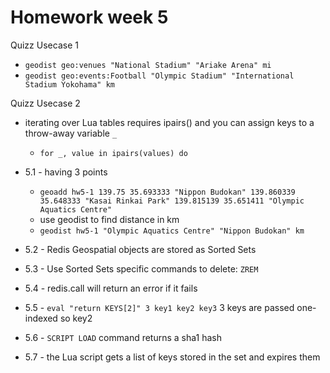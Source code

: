 # Homework week 5

Quizz Usecase 1
- `geodist geo:venues "National Stadium" "Ariake Arena" mi`
- `geodist geo:events:Football "Olympic Stadium" "International Stadium Yokohama" km`

Quizz Usecase 2
- iterating over Lua tables requires ipairs() and you can assign keys to a throw-away variable `_`
    - `for _, value in ipairs(values) do`


- 5.1 - having 3 points
    - `geoadd hw5-1 139.75 35.693333 "Nippon Budokan" 139.860339 35.648333 "Kasai Rinkai Park" 139.815139 35.651411 "Olympic Aquatics Centre"`
    - use geodist to find distance in km
    - `geodist hw5-1 "Olympic Aquatics Centre" "Nippon Budokan" km`
- 5.2 - Redis Geospatial objects are stored as Sorted Sets
- 5.3 - Use Sorted Sets specific commands to delete: `ZREM`
- 5.4 - redis.call will return an error if it fails
- 5.5 - `eval "return KEYS[2]" 3 key1 key2 key3` 3 keys are passed one-indexed so key2
- 5.6 - `SCRIPT LOAD` command returns a sha1 hash
- 5.7 - the Lua script gets a list of keys stored in the set and expires them

